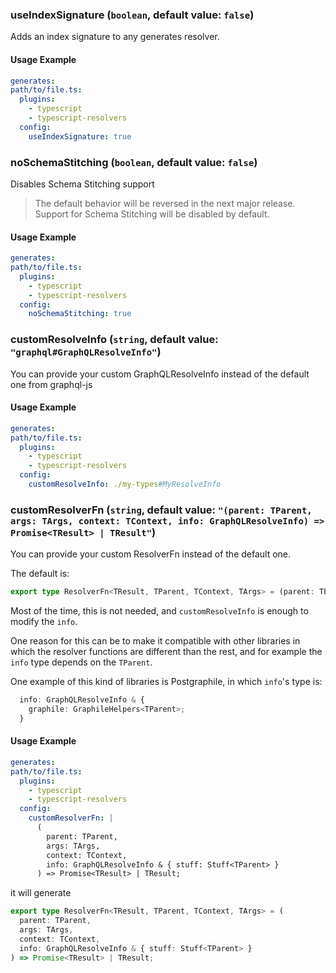 ### useIndexSignature (`boolean`, default value: `false`)

Adds an index signature to any generates resolver.

#### Usage Example

```yml
generates:
path/to/file.ts:
  plugins:
    - typescript
    - typescript-resolvers
  config:
    useIndexSignature: true
```

### noSchemaStitching (`boolean`, default value: `false`)

Disables Schema Stitching support

> The default behavior will be reversed in the next major release. Support for Schema Stitching will be disabled by default.

#### Usage Example

```yml
generates:
path/to/file.ts:
  plugins:
    - typescript
    - typescript-resolvers
  config:
    noSchemaStitching: true
```

### customResolveInfo (`string`, default value: `"graphql#GraphQLResolveInfo"`)

You can provide your custom GraphQLResolveInfo instead of the default one from graphql-js

#### Usage Example

```yml
generates:
path/to/file.ts:
  plugins:
    - typescript
    - typescript-resolvers
  config:
    customResolveInfo: ./my-types#MyResolveInfo
```

### customResolverFn (`string`, default value: `"(parent: TParent, args: TArgs, context: TContext, info: GraphQLResolveInfo) => Promise<TResult> | TResult"`)

You can provide your custom ResolverFn instead of the default one.

The default is:

```typescript
export type ResolverFn<TResult, TParent, TContext, TArgs> = (parent: TParent, args: TArgs, context: TContext, info: GraphQLResolveInfo) => Promise<TResult> | TResult;
```

Most of the time, this is not needed, and `customResolveInfo` is enough to modify the `info`.

One reason for this can be to make it compatible with other libraries in which the resolver functions are different than the rest, and for example the `info` type depends on the `TParent`.

One example of this kind of libraries is Postgraphile, in which `info`'s type is:

```typescript
  info: GraphQLResolveInfo & {
    graphile: GraphileHelpers<TParent>;
  }
```

#### Usage Example

```yml
generates:
path/to/file.ts:
  plugins:
    - typescript
    - typescript-resolvers
  config:
    customResolverFn: |
      (
        parent: TParent,
        args: TArgs,
        context: TContext,
        info: GraphQLResolveInfo & { stuff: Stuff<TParent> }
      ) => Promise<TResult> | TResult;
```

it will generate

```typescript
export type ResolverFn<TResult, TParent, TContext, TArgs> = (
  parent: TParent,
  args: TArgs,
  context: TContext,
  info: GraphQLResolveInfo & { stuff: Stuff<TParent> }
) => Promise<TResult> | TResult;
```
